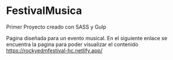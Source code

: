 # FestivalMusica
Primer Proyecto creado con SASS y Gulp

Pagina diseñada para un evento musical. 
En el siguiente enlace se encuentra la pagina para poder visualizar el contenido https://rockyedmfestival-hc.netlify.app/
